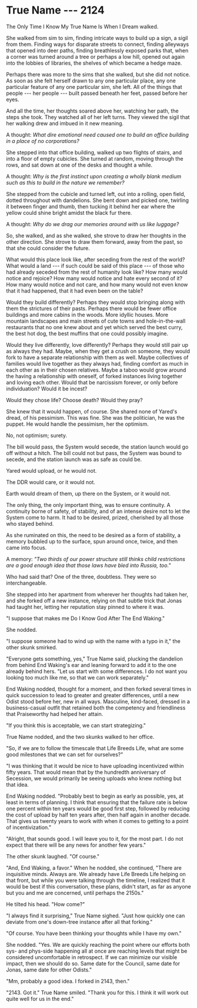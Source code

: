 # True Name --- 2124

The Only Time I Know My True Name Is When I Dream walked.

She walked from sim to sim, finding intricate ways to build up a sign, a sigil from them. Finding ways for disparate streets to connect, finding alleyways that opened into deer paths, finding breathlessly exposed parks that, when a corner was turned around a tree or perhaps a low hill, opened out again into the lobbies of libraries, the shelves of which became a hedge maze.

Perhaps there was more to the sims that she walked, but she did not notice. As soon as she felt herself drawn to any one particular place, any one particular feature of any one particular sim, she left. All of the things that people --- her people --- built passed beneath her feet, passed before her eyes.

And all the time, her thoughts soared above her, watching her path, the steps she took. They watched all of her left turns. They viewed the sigil that her walking drew and imbued in it new meaning.

A thought: *What dire emotional need caused one to build an office building in a place of no corporations?*

She stepped into that office building, walked up two flights of stairs, and into a floor of empty cubicles. She turned at random, moving through the rows, and sat down at one of the desks and thought a while.

A thought: *Why is the first instinct upon creating a wholly blank medium such as this to build in the nature we remember?*

She stepped from the cubicle and turned left, out into a rolling, open field, dotted throughout with dandelions. She bent down and picked one, twirling it between finger and thumb, then tucking it behind her ear where the yellow could shine bright amidst the black fur there.

A thought: *Why do we drag our memories around with us like luggage?*

So, she walked, and as she walked, she strove to draw her thoughts in the other direction. She strove to draw them forward, away from the past, so that she could consider the future.

What would this place look like, after seceding from the rest of the world? What would a land --- if such could be said of this place --- of those who had already seceded from the rest of humanity look like? How many would notice and rejoice? How many would notice and hate every second of it? How many would notice and not care, and how many would not even know that it had happened, that it had even been on the table?

Would they build differently? Perhaps they would stop bringing along with them the strictures of their pasts. Perhaps there would be fewer office buildings and more cabins in the woods. More idyllic houses. More mountain landscapes and main streets of cute towns and hole-in-the-wall restaurants that no one knew about and yet which served the best curry, the best hot dog, the best muffins that one could possibly imagine.

Would they live differently, love differently? Perhaps they would still pair up as always they had. Maybe, when they get a crush on someone, they would fork to have a separate relationship with them as well. Maybe collectives of families would live together as they always had, finding comfort as much in each other as in their chosen relatives. Maybe a taboo would grow around the having a relationship with oneself, of forked instances living together and loving each other. Would that be narcissism forever, or only before individuation? Would it be incest?

Would they chose life? Choose death? Would they pray?

She knew that it would happen, of course. She shared none of Yared's dread, of his pessimism. This was fine. She was the politician, he was the puppet. He would handle the pessimism, her the optimism.

No, not optimism; surety.

The bill would pass, the System would secede, the station launch would go off without a hitch. The bill could not but pass, the System was bound to secede, and the station launch was as safe as could be.

Yared would upload, or he would not.

The DDR would care, or it would not.

Earth would dream of them, up there on the System, or it would not.

The only thing, the only important thing, was to ensure continuity. A continuity borne of safety, of stability, and of an intense desire not to let the System come to harm. It had to be desired, prized, cherished by all those who stayed behind.

As she ruminated on this, the need to be desired as a form of stability, a memory bubbled up to the surface, spun around once, twice, and then came into focus.

A memory: *"Two thirds of our power structure still thinks child restrictions are a good enough idea that those laws have bled into Russia, too."*

Who had said that? One of the three, doubtless. They were so interchangeable.

She stepped into her apartment from wherever her thoughts had taken her, and she forked off a new instance, relying on that subtle trick that Jonas had taught her, letting her reputation stay pinned to where it was.

"I suppose that makes me Do I Know God After The End Waking."

She nodded.

"I suppose someone had to wind up with the name with a typo in it," the other skunk smirked.

"Everyone gets something, yes," True Name said, plucking the dandelion from behind End Waking's ear and leaning forward to add it to the one already behind hers. "Let us start with some differences. I do not want you looking too much like me, so that we can work separately."

End Waking nodded, thought for a moment, and then forked several times in quick succession to lead to greater and greater differences, until a new Odist stood before her, new in all ways. Masculine, kind-faced, dressed in a business-casual outfit that retained both the competency and friendliness that Praiseworthy had helped her attain.

"If you think this is acceptable, we can start strategizing."

True Name nodded, and the two skunks walked to her office.

"So, if we are to follow the timescale that Life Breeds Life, what are some good milestones that we can set for ourselves?"

"I was thinking that it would be nice to have uploading incentivized within fifty years. That would mean that by the hundredth anniversary of Secession, we would primarily be seeing uploads who knew nothing but that idea.

End Waking nodded. "Probably best to begin as early as possible, yes, at least in terms of planning. I think that ensuring that the failure rate is below one percent within ten years would be good first step, followed by reducing the cost of upload by half ten years after, then half again in another decade. That gives us twenty years to work with when it comes to getting to a point of incentivization."

"Alright, that sounds good. I will leave you to it, for the most part. I do not expect that there will be any news for another few years."

The other skunk laughed. "Of course."

"And, End Waking, a favor." When he nodded, she continued, "There are inquisitive minds. Always are. We already have Life Breeds Life helping on that front, but while you were talking through the timeline, I realized that it would be best if this conversation, these plans, didn't start, as far as anyone but you and me are concerned, until perhaps the 2150s."

He tilted his head. "How come?"

"I always find it surprising," True Name sighed. "Just how quickly one can deviate from one's down-tree instance after all that forking."

"Of course. You have been thinking your thoughts while I have my own."

She nodded. "Yes. We are quickly reaching the point where our efforts both sys- and phys-side happening all at once are reaching levels that might be considered uncomfortable in retrospect. If we can minimize our visible impact, then we should do so. Same date for the Council, same date for Jonas, same date for other Odists."

"Mm, probably a good idea. I forked in 2143, then."

"2143. Got it." True Name smiled. "Thank you for this. I think it will work out quite well for us in the end."

